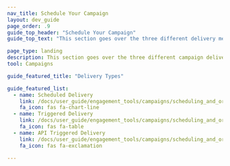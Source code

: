 ```yaml
---
nav_title: Schedule Your Campaign
layout: dev_guide
page_order: .9
guide_top_header: "Schedule Your Campaign"
guide_top_text: "This section goes over the three different delivery methods Braze offers (Scheduled Delivery, Action-Based Delivery, and API-triggered Delivery) and how to set them up and use them.<br><br>Choosing how your campaign gets delivered is crucial in developing an effective campaign. Thankfully, with Braze you have fine-tuned control over when and how your campaigns get sent. <br><br>Every savvy marketer knows that timing is key, which is why Braze provides multiple scheduling options that will empower you to reach users at precisely the right time. Ample flexibility, however, may cause uncertainty over which type of schedule fits best with your campaign's goals. To help you get the most of Braze's platform, we've created this handy guide that reviews your scheduling options, best practices, and use cases."

page_type: landing
description: This section goes over the three different campaign delivery methods (Scheduled Delivery, Action-based Deliver, and API-triggered Delivery) and how to set up and use them.
tool: Campaigns

guide_featured_title: "Delivery Types"

guide_featured_list:
  - name: Scheduled Delivery
    link: /docs/user_guide/engagement_tools/campaigns/scheduling_and_organizing/delivery_types/scheduled_delivery/
    fa_icon: fas fa-chart-line
  - name: Triggered Delivery
    link: /docs/user_guide/engagement_tools/campaigns/scheduling_and_organizing/delivery_types/triggered_delivery/
    fa_icon: fas fa-table
  - name: API Triggered Delivery
    link: /docs/user_guide/engagement_tools/campaigns/scheduling_and_organizing/delivery_types/api_triggered_delivery/
    fa_icon: fas fa-exclamation

---
```




